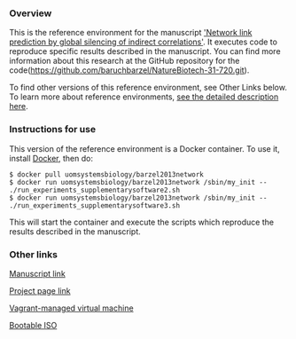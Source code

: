 ### Overview
This is the reference environment for the manuscript ['Network link prediction by global silencing of indirect correlations'](https://dx.doi.org/10.1038/nbt.2601).  It executes code to reproduce specific results described in the manuscript.   You can find more information about this research at the GitHub repository for the code(https://github.com/baruchbarzel/NatureBiotech-31-720.git).  

To find other versions of this reference environment, see Other Links below.  To learn more about reference environments, [see the detailed description here](http://reference-environments-link.org).    

### Instructions for use

This version of the reference environment is a Docker container.  To use it, install [Docker](https://www.docker.com/), then do:

```
$ docker pull uomsystemsbiology/barzel2013network
$ docker run uomsystemsbiology/barzel2013network /sbin/my_init -- ./run_experiments_supplementarysoftware2.sh
$ docker run uomsystemsbiology/barzel2013network /sbin/my_init -- ./run_experiments_supplementarysoftware3.sh
```

This will start the container and execute the scripts which reproduce the results described in the manuscript.  

### Other links

[Manuscript link](https://dx.doi.org/10.1038/nbt.2601)

[Project page link](https://github.com/baruchbarzel/NatureBiotech-31-720.git)

[Vagrant-managed virtual machine](https://github.com/uomsystemsbiology/barzel2013network_reference_environment)

[Bootable ISO](https://dx.doi.org/10.4225/49/55DA8FA8CE707)

